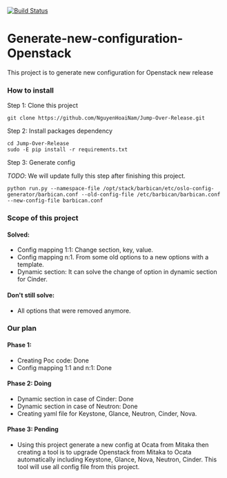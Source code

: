 [![Build Status](https://travis-ci.org/NguyenHoaiNam/Jump-Over-Release.svg?branch=master)](https://travis-ci.org/NguyenHoaiNam/Jump-Over-Release)
# Generate-new-configuration-Openstack
This project is to generate new configuration for Openstack new release

### How to install

Step 1: Clone this project

```
git clone https://github.com/NguyenHoaiNam/Jump-Over-Release.git
```

Step 2: Install packages dependency

```
cd Jump-Over-Release
sudo -E pip install -r requirements.txt
```

Step 3: Generate config

*TODO*: We will update fully this step after finishing this project.
```
python run.py --namespace-file /opt/stack/barbican/etc/oslo-config-generator/barbican.conf --old-config-file /etc/barbican/barbican.conf --new-config-file barbican.conf
```


### Scope of this project

#### Solved:

- Config mapping 1:1: Change section, key, value.
- Config mapping n:1. From some old options to a new options with a template.
- Dynamic section: It can solve the change of option in dynamic section for Cinder.

#### Don't still solve:
- All options that were removed anymore.


### Our plan

#### Phase 1:
- Creating Poc code: Done
- Config mapping 1:1 and n:1: Done

#### Phase 2: Doing
- Dynamic section in case of Cinder: Done
- Dynamic section in case of Neutron: Done
- Creating yaml file for Keystone, Glance, Neutron, Cinder, Nova.

#### Phase 3: Pending
- Using this project generate a new config at Ocata from Mitaka then creating a tool is to upgrade Openstack from Mitaka to Ocata automatically including Keystone, Glance, Nova, Neutron, Cinder.
This tool will use all config file from this project.

